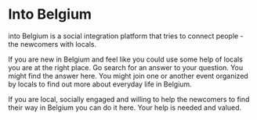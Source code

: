 # Into Belgium

into Belgium is a social integration platform that tries to connect people - the newcomers with locals.

If you are new in Belgium and feel like you could use some help of locals you are at the right place. Go search for an answer to your question. You might find the answer here. You might join one or another event organized by locals to find out more about everyday life in Belgium.

If you are local, socially engaged and willing to help the newcomers to find their way in Belgium you can do it here. Your help is needed and valued.


